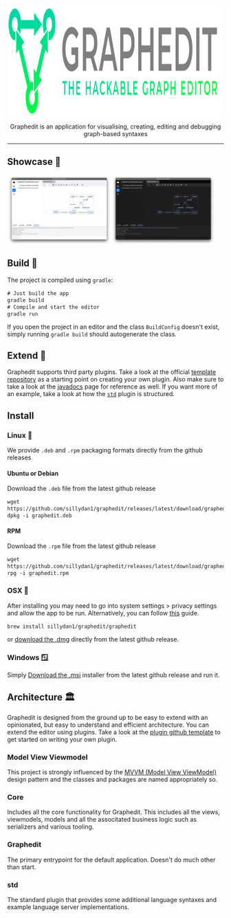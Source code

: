 <p align="center">
   <picture>
      <source media="(prefers-color-scheme: dark)" srcset="https://raw.githubusercontent.com/sillydan1/graphedit/main/.github/resources/logo/graphedit-logo-dark.svg">
      <source media="(prefers-color-scheme: light)" srcset="https://raw.githubusercontent.com/sillydan1/graphedit/main/.github/resources/logo/graphedit-logo-light.svg">
      <img alt="graphedit logo" width="700" height="256" src="https://raw.githubusercontent.com/sillydan1/graphedit/main/.github/resources/logo/graphedit-logo-light.svg" style="max-width: 100%;">
   </picture>
</p>

<p align="center">
   Graphedit is an application for visualising, creating, editing and debugging graph-based syntaxes
</p>

------

## Showcase 👀
<div style="display: flex;" align="center">
  <img src="https://raw.githubusercontent.com/sillydan1/graphedit/main/.github/resources/screenshots/Screenshot-light.png" alt="Image 1" width="48%" />
  <img src="https://raw.githubusercontent.com/sillydan1/graphedit/main/.github/resources/screenshots/Screenshot-dark.png" alt="Image 2" width="48%" />
</div>

## Build 💾
The project is compiled using `gradle`:
```shell
# Just build the app
gradle build
# Compile and start the editor
gradle run
```
If you open the project in an editor and the class `BuildConfig` doesn't exist, simply running `gradle build` should autogenerate the class.

## Extend 🔌
Graphedit supports third party plugins. Take a look at the official [template repository](https://github.com/sillydan1/graphedit-plugin-template) as a starting point on creating your own plugin.
Also make sure to take a look at the [javadocs](https://javadoc.graphedit.gtz.dk) page for reference as well. If you want more of an example, take a look at how the [`std`](std/) plugin is structured.

## Install
### Linux 🐧
We provide `.deb` and `.rpm` packaging formats directly from the github releases

<!-- #### Flatpak -->
<!-- ```shell -->
<!-- flatpak install sillydan1/graphedit/graphedit -->
<!-- ``` -->

#### Ubuntu or Debian
Download the `.deb` file from the latest github release
```shell
wget https://github.com/sillydan1/graphedit/releases/latest/download/graphedit.deb
dpkg -i graphedit.deb
```

#### RPM
Download the `.rpm` file from the latest github release
```shell
wget https://github.com/sillydan1/graphedit/releases/latest/download/graphedit.rpm
rpg -i graphedit.rpm
```

### OSX 🍎
After installing you may need to go into system settings > privacy settings and allow the app to be run. Alternatively, you can follow [this](https://support.apple.com/en-lk/guide/mac-help/mchleab3a043/mac) guide.
```shell
brew install sillydan1/graphedit/graphedit
```
or [download the .dmg](https://github.com/sillydan1/graphedit/releases/latest/download/graphedit.dmg) directly from the latest github release.

### Windows 🪟
Simply [Download the .msi](https://github.com/sillydan1/graphedit/releases/latest/download/graphedit.msi) installer from the latest github release and run it.

## Architecture 🏛️
Graphedit is designed from the ground up to be easy to extend with an opinionated, but easy to understand and efficient architecture.
You can extend the editor using plugins. Take a look at the [plugin github template](https://github.com/sillydan1/graphedit-plugin-template) to get started on writing your own plugin.

### Model View Viewmodel
This project is strongly influenced by the [MVVM (Model View ViewModel)](https://en.wikipedia.org/wiki/Model–view–viewmodel) design pattern and the classes and packages are named appropriately so.
 
### Core
Includes all the core functionality for Graphedit. This includes all the views, viewmodels, models and all the associtated business logic such as serializers and various tooling.

### Graphedit
The primary entrypoint for the default application. Doesn't do much other than start.

### std
The standard plugin that provides some additional language syntaxes and example language server implementations.

